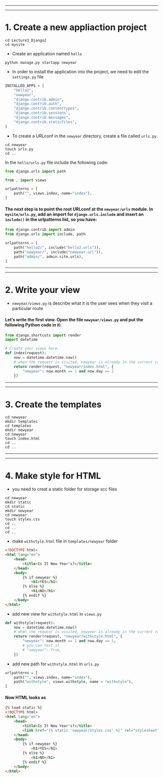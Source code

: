 
---
---
# 1. Create a new appliaction project
```dash
cd Lecture3_Django2
cd mysite
```

- Create an application named `hello`
```dash
python manage.py startapp newyear
```

- In order to install the application into the project, we need to edit the `settings.py` file
```python
INSTALLED_APPS = [
    "hello2",
    "newyear",
    "django.contrib.admin",
    "django.contrib.auth",
    "django.contrib.contenttypes",
    "django.contrib.sessions",
    "django.contrib.messages",
    "django.contrib.staticfiles",
]
```

- To create a URLconf in the `newyear` directory, create a file called `urls.py`. 
```dash
cd newyear
touch urls.py
cd ..
```
In the `hello/urls.py` file include the following code:
```python
from django.urls import path

from . import views

urlpatterns = [
    path("", views.index, name="index"),
]
```

#### The next step is to point the root URLconf at the `newyear/urls` module. In `mysite/urls.py`, add an import for `django.urls.include` and insert an `include()` in the urlpatterns list, so you have:
```python
from django.contrib import admin
from django.urls import include, path

urlpatterns = [
    path("hello2/", include("hello2.urls")),
    path("newyear/", include("newyear.url")),
    path("admin/", admin.site.urls),
]
```

---
---
# 2. Write your view

- `newyear/views.py` is describe what it is the user sees when they visit a particular route

#### Let’s write the first view. Open the file `newyear/views.py` and put the following Python code in it:
```python
from django.shortcuts import render
import datetime

# Create your views here.
def index(request):
    now = datetime.datetime.now()
    # when the request is visited, newyear is already in the current route 
    return render(request, "newyear/index.html", {
        "newyear": now.month == 1 and now.day == 1
    })
```

---
---
# 3. Create the templates
```dash
cd newyear
mkdir templates
cd templates
mkdir newyear
cd newyear
touch index.html
cd ..
cd ..
```

---
---
# 4. Make style for HTML 
- you need to creat a static folder for storage scc files
```dash
cd newyear
mkdir static
cd static
mkdir newyear
cd newyear
touch styles.css
cd ..
cd ..
cd ..
```
- make `withstyle.html` file in `templates/newyear` folder
```html
<!DOCTYPE html>
<html lang="en">
    <head>
        <title>Is It New Year's?</title>
    </head>
    <body>
        {% if newyear %}
            <h1>YES</h1>
        {% else %}
            <h1>NO</h1>
        {% endif %}
    </body>
</html>
```

- add new view for `withstyle.html` in `views.py`
```python
def withstyle(request):
    now = datetime.datetime.now()
    # when the request is visited, newyear is already in the current route 
    return render(request, "newyear/withstyle.html", {
        "newyear": now.month == 1 and now.day == 1,
        # you can test it 
        # "newyear": True,
    })
```

- add new path for `withstyle.html` in `urls.py`
```python
urlpatterns = [
    path("", views.index, name="index"),
    path("withstyle", views.withstyle, name = "withstyle"),
]
```


#### Now HTML looks as
```html
{% load static %}
<!DOCTYPE html>
<html lang="en">
    <head>
        <title>Is It New Year's?</title>
        <link href="{% static 'newyear/styles.css' %}" rel="stylesheet">
    </head>
    <body>
        {% if newyear %}
            <h1>YES</h1>
        {% else %}
            <h1>NO</h1>
        {% endif %}
    </body>
</html>
```


